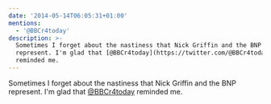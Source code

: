 ```yaml
---
date: '2014-05-14T06:05:31+01:00'
mentions:
  - '@BBCr4today'
description: >-
  Sometimes I forget about the nastiness that Nick Griffin and the BNP
  represent. I'm glad that [@BBCr4today](https://twitter.com/@BBCr4today)
  reminded me.
---
```

Sometimes I forget about the nastiness that Nick Griffin and the BNP represent. I'm glad that [@BBCr4today](https://twitter.com/@BBCr4today) reminded me.
